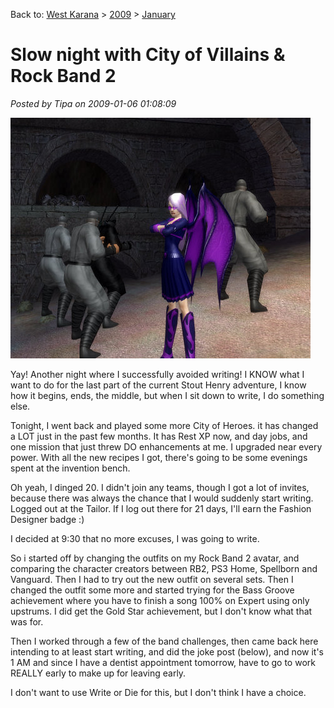 Back to: [West Karana](/posts/westkarana.md) > [2009](/posts/2009/westkarana.md) > [January](./westkarana.md)
# Slow night with City of Villains & Rock Band 2

*Posted by Tipa on 2009-01-06 01:08:09*

![](../../../uploads/2009/01/cityofheroes-2009-01-05-19-20-04-34.jpg "cityofheroes-2009-01-05-19-20-04-34")

Yay! Another night where I successfully avoided writing! I KNOW what I want to do for the last part of the current Stout Henry adventure, I know how it begins, ends, the middle, but when I sit down to write, I do something else.

Tonight, I went back and played some more City of Heroes. it has changed a LOT just in the past few months. It has Rest XP now, and day jobs, and one mission that just threw DO enhancements at me. I upgraded near every power. With all the new recipes I got, there's going to be some evenings spent at the invention bench.

Oh yeah, I dinged 20. I didn't join any teams, though I got a lot of invites, because there was always the chance that I would suddenly start writing. Logged out at the Tailor. If I log out there for 21 days, I'll earn the Fashion Designer badge :)

I decided at 9:30 that no more excuses, I was going to write.

So i started off by changing the outfits on my Rock Band 2 avatar, and comparing the character creators between RB2, PS3 Home, Spellborn and Vanguard. Then I had to try out the new outfit on several sets. Then I changed the outfit some more and started trying for the Bass Groove achievement where you have to finish a song 100% on Expert using only upstrums. I did get the Gold Star achievement, but I don't know what that was for.

Then I worked through a few of the band challenges, then came back here intending to at least start writing, and did the joke post (below), and now it's 1 AM and since I have a dentist appointment tomorrow, have to go to work REALLY early to make up for leaving early.

I don't want to use Write or Die for this, but I don't think I have a choice.

